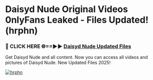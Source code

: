 # Daisyd Nude Original Videos 0nlyFans Leaked - Files Updated! (hrphn)

<h3>🔴 CLICK HERE 🌐==►► <a href="https://tinyurl.com/52m3yx9h" rel="nofollow">Daisyd Nude Updated Files</a></h3>

Get Daisyd Nude and all content. Now you can access all videos and pictures of Daisyd Nude. New Updated Files 2025!

[![hrphn](https://i.imgur.com/TnHtlc8.gif)](https://tinyurl.com/52m3yx9h)
